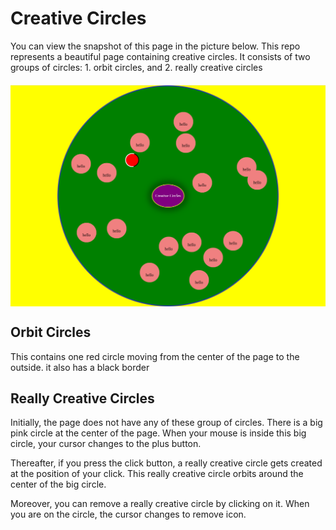 # Creative Circles
You can view the snapshot of this page in the picture below. This repo represents a beautiful page containing creative circles. It consists of two groups of circles: 1. orbit circles, and 2. really creative circles

<img src="./assets/snapshot.png" alt="Page Snapshot" width="700px" style="display: flex; margin: 20px auto;"/>


## Orbit Circles
This contains one red circle moving from the center of the page to the outside. it also has a black border

## Really Creative Circles
Initially, the page does not have any of these group of circles. There is a big pink circle at the center of the page. When your mouse is inside this big circle, your cursor changes to the plus button.

Thereafter, if you press the click button, a really creative circle gets created at the position of your click. This really creative circle orbits around the center of the big circle.

Moreover, you can remove a really creative circle by clicking on it. When you are on the circle, the cursor changes to remove icon.